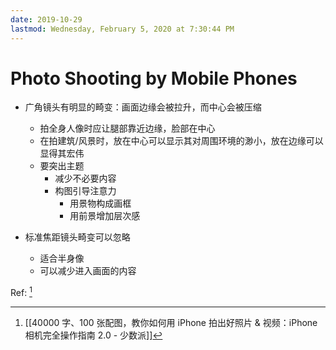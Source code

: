 ```yaml
---
date: 2019-10-29
lastmod: Wednesday, February 5, 2020 at 7:30:44 PM
---
```

# Photo Shooting by Mobile Phones

* 广角镜头有明显的畸变：画面边缘会被拉升，而中心会被压缩
	* 拍全身人像时应让腿部靠近边缘，脸部在中心
	* 在拍建筑/风景时，放在中心可以显示其对周围环境的渺小，放在边缘可以显得其宏伟
	* 要突出主题
		* 减少不必要内容
		* 构图引导注意力
			* 用景物构成画框
			* 用前景增加层次感

* 标准焦距镜头畸变可以忽略
	* 适合半身像
	* 可以减少进入画面的内容

Ref: [^934D21EBA71C]


[^934D21EBA71C]: [[40000 字、100 张配图，教你如何用 iPhone 拍出好照片 & 视频：iPhone 相机完全操作指南 2.0 - 少数派]]
